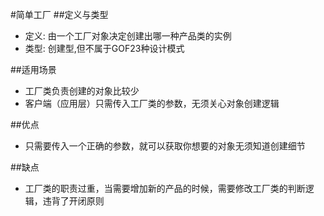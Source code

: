 #简单工厂
##定义与类型
- 定义: 由一个工厂对象决定创建出哪一种产品类的实例
- 类型: 创建型,但不属于GOF23种设计模式

##适用场景
- 工厂类负责创建的对象比较少
- 客户端（应用层）只需传入工厂类的参数，无须关心对象创建逻辑

##优点
- 只需要传入一个正确的参数，就可以获取你想要的对象无须知道创建细节

##缺点
- 工厂类的职责过重，当需要增加新的产品的时候，需要修改工厂类的判断逻辑，违背了开闭原则
